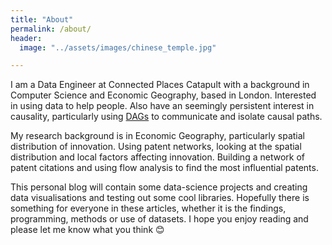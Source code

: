 ```yaml
---
title: "About"
permalink: /about/
header:
  image: "../assets/images/chinese_temple.jpg"

---
```


I am a Data Engineer at Connected Places Catapult with a background in Computer Science and Economic Geography, based in London. Interested in using data to help people. Also have an seemingly persistent interest in causality, particularly using [DAGs](http://bayes.cs.ucla.edu/WHY/) to communicate and isolate causal paths. 

My research background is in Economic Geography, particularly spatial distribution of innovation. Using patent networks, looking at the spatial distribution and local factors affecting innovation. Building a network of patent citations and using flow analysis to find the most influential patents. 

This personal blog will contain some data-science projects and creating data visualisations and testing out some cool libraries.  Hopefully there is something for everyone in these articles, whether it is the findings, programming, methods or use of datasets. I hope you enjoy reading and please let me know what you think :blush:

